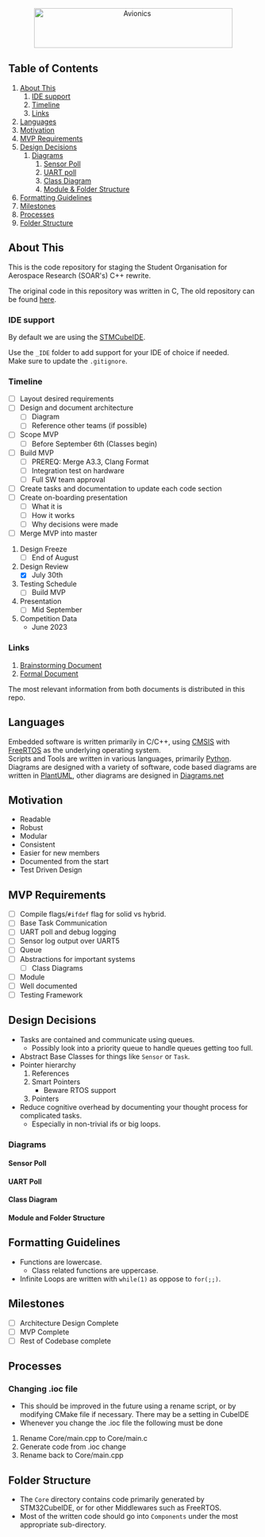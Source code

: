 <div align="center">
<img alt="Avionics" src="https://user-images.githubusercontent.com/78698227/185337251-e8da5b86-772f-4e64-9f8b-6669e7fdacce.png" width="400" height="80"/>
</div>

## Table of Contents
1. [About This](#about-this)
    1. [IDE support](#ide-support)
    2. [Timeline](#timeline)
    3. [Links](#links)
2. [Languages](#languages)
3. [Motivation](#motivation)
4. [MVP Requirements](#mvp-requirements)
5. [Design Decisions](#design-decisions)
    1. [Diagrams](#diagrams)
        1. [Sensor Poll](#sensor-poll)
        2. [UART poll](#uart-poll)
        3. [Class Diagram](#class-diagram)
        4. [Module & Folder Structure](#module-and-folder-structure)
6. [Formatting Guidelines](#formatting-guidelines)
7. [Milestones](#milestones)
8. [Processes](#processes)
9. [Folder Structure](#folder-structure)

## About This

This is the code repository for staging the
Student Organisation for Aerospace Research (SOAR's) C++ rewrite.

The original code in this repository was written in C,
The old repository can be found [here](https://github.com/StudentOrganisationForAerospaceResearch/AvionicsSoftware/tree/Andromeda_V3.31_Legacy).

### IDE support

By default we are using the [STMCubeIDE](https://www.st.com/en/development-tools/stm32cubeide.html#get-software).

Use the `_IDE` folder to add support for your IDE of choice if needed.\
Make sure to update the `.gitignore`.


### Timeline

- [ ] Layout desired requirements
- [ ] Design and document architecture
  - [ ] Diagram
  - [ ] Reference other teams (if possible)
- [ ] Scope MVP
  - [ ] Before September 6th (Classes begin)
- [ ] Build MVP
  - [ ] PREREQ: Merge A3.3, Clang Format
  - [ ] Integration test on hardware
  - [ ] Full SW team approval
- [ ] Create tasks and documentation to update each code section
- [ ] Create on-boarding presentation
  - [ ] What it is
  - [ ] How it works
  - [ ] Why decisions were made
- [ ] Merge MVP into master

1. Design Freeze
    - [ ] End of August
2. Design Review
    - [x] July 30th
3. Testing Schedule
    - [ ] Build MVP
4. Presentation
    - [ ] Mid September
5. Competition Data
    - June 2023

### Links

1. [Brainstorming Document](https://docs.google.com/document/d/19tSGNcbYLIuioOCkpJu3X-sNt-DKgJVUJyrzreMyuKA/edit)
2. [Formal Document](https://docs.google.com/document/d/1YyJIRSh0NKUMdpxNTZI0eOd3DQ4soUk3D-bQbSyjYyE/edit?usp=sharing )

The most relevant information from both documents is distributed in
this repo.

## Languages
Embedded software is written primarily in C/C++, using [CMSIS](https://www.keil.com/pack/doc/CMSIS/RTOS/html/index.html) with [FreeRTOS](https://www.freertos.org/) as the underlying operating system. </br>
Scripts and Tools are written in various languages, primarily [Python](https://docs.python.org/3/reference/). </br>
Diagrams are designed with a variety of software, code based diagrams are written in [PlantUML](https://plantuml.com/), other diagrams are designed in [Diagrams.net](https://app.diagrams.net/)

## Motivation

- Readable
- Robust
- Modular
- Consistent
- Easier for new members
- Documented from the start
- Test Driven Design

## MVP Requirements

- [ ] Compile flags/`#ifdef` flag for solid vs hybrid.
- [ ] Base Task Communication
- [ ] UART poll and debug logging
- [ ] Sensor log output over UART5
- [ ] Queue
- [ ] Abstractions for important systems
  - [ ] Class Diagrams
- [ ] Module
- [ ] Well documented
- [ ] Testing Framework

## Design Decisions

- Tasks are contained and communicate using queues.
  - Possibly look into a priority queue to handle queues getting too
      full.
- Abstract Base Classes for things like `Sensor` or `Task`.
- Pointer hierarchy
    1. References
    2. Smart Pointers
        - Beware RTOS support
    3. Pointers
- Reduce cognitive overhead by documenting your thought process
  for complicated tasks.
  - Especially in non-trivial ifs or big loops.

### Diagrams

#### Sensor Poll

#### UART Poll

#### Class Diagram

#### Module and Folder Structure

## Formatting Guidelines

- Functions are lowercase.
  - Class related functions are uppercase.
- Infinite Loops are written with `while(1)`
  as oppose to `for(;;)`.

## Milestones

- [ ] Architecture Design Complete
- [ ] MVP Complete
- [ ] Rest of Codebase complete

## Processes
### Changing .ioc file
- This should be improved in the future using a rename script, or by modifying CMake file if necessary. There may be a setting in CubeIDE
- Whenever you change the .ioc file the following must be done
1. Rename Core/main.cpp to Core/main.c
2. Generate code from .ioc change
3. Rename back to Core/main.cpp

## Folder Structure
- The `Core` directory contains code primarily generated by STM32CubeIDE, or for other Middlewares such as FreeRTOS.
- Most of the written code should go into `Components` under the most appropriate sub-directory.



